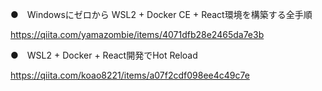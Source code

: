 


●　Windowsにゼロから WSL2 + Docker CE + React環境を構築する全手順

https://qiita.com/yamazombie/items/4071dfb28e2465da7e3b



●　WSL2 + Docker + React開発でHot Reload

https://qiita.com/koao8221/items/a07f2cdf098ee4c49c7e


